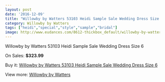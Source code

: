 ```yaml
---
layout: post
date: '2016-12-09'
title: "Willowby by Watters 53103 Heidi Sample Sale Wedding Dress Size 6"
category: Willowby by Watters
tags: ["heidi","special","style","sample","bridal"]
image: http://www.eudances.com/8612-thickbox_default/willowby-by-watters-53103-heidi-sample-sale-wedding-dress-size-6.jpg
---
```

Willowby by Watters 53103 Heidi Sample Sale Wedding Dress Size 6

On Sales: **$323.99**
<a href="https://www.eudances.com/en/willowby-by-watters/2920-willowby-by-watters-53103-heidi-sample-sale-wedding-dress-size-6.html"><amp-img layout="responsive" width="600" height="600" src="//www.eudances.com/8612-thickbox_default/willowby-by-watters-53103-heidi-sample-sale-wedding-dress-size-6.jpg" alt="Willowby by Watters 53103 Heidi Sample Sale Wedding Dress Size 6 0" /></a>
<a href="https://www.eudances.com/en/willowby-by-watters/2920-willowby-by-watters-53103-heidi-sample-sale-wedding-dress-size-6.html"><amp-img layout="responsive" width="600" height="600" src="//www.eudances.com/8617-thickbox_default/willowby-by-watters-53103-heidi-sample-sale-wedding-dress-size-6.jpg" alt="Willowby by Watters 53103 Heidi Sample Sale Wedding Dress Size 6 1" /></a>
<a href="https://www.eudances.com/en/willowby-by-watters/2920-willowby-by-watters-53103-heidi-sample-sale-wedding-dress-size-6.html"><amp-img layout="responsive" width="600" height="600" src="//www.eudances.com/8616-thickbox_default/willowby-by-watters-53103-heidi-sample-sale-wedding-dress-size-6.jpg" alt="Willowby by Watters 53103 Heidi Sample Sale Wedding Dress Size 6 2" /></a>
<a href="https://www.eudances.com/en/willowby-by-watters/2920-willowby-by-watters-53103-heidi-sample-sale-wedding-dress-size-6.html"><amp-img layout="responsive" width="600" height="600" src="//www.eudances.com/8615-thickbox_default/willowby-by-watters-53103-heidi-sample-sale-wedding-dress-size-6.jpg" alt="Willowby by Watters 53103 Heidi Sample Sale Wedding Dress Size 6 3" /></a>
<a href="https://www.eudances.com/en/willowby-by-watters/2920-willowby-by-watters-53103-heidi-sample-sale-wedding-dress-size-6.html"><amp-img layout="responsive" width="600" height="600" src="//www.eudances.com/8614-thickbox_default/willowby-by-watters-53103-heidi-sample-sale-wedding-dress-size-6.jpg" alt="Willowby by Watters 53103 Heidi Sample Sale Wedding Dress Size 6 4" /></a>
<a href="https://www.eudances.com/en/willowby-by-watters/2920-willowby-by-watters-53103-heidi-sample-sale-wedding-dress-size-6.html"><amp-img layout="responsive" width="600" height="600" src="//www.eudances.com/8613-thickbox_default/willowby-by-watters-53103-heidi-sample-sale-wedding-dress-size-6.jpg" alt="Willowby by Watters 53103 Heidi Sample Sale Wedding Dress Size 6 5" /></a>

Buy it: [Willowby by Watters 53103 Heidi Sample Sale Wedding Dress Size 6](https://www.eudances.com/en/willowby-by-watters/2920-willowby-by-watters-53103-heidi-sample-sale-wedding-dress-size-6.html "Willowby by Watters 53103 Heidi Sample Sale Wedding Dress Size 6")

View more: [Willowby by Watters](https://www.eudances.com/en/48-willowby-by-watters "Willowby by Watters")